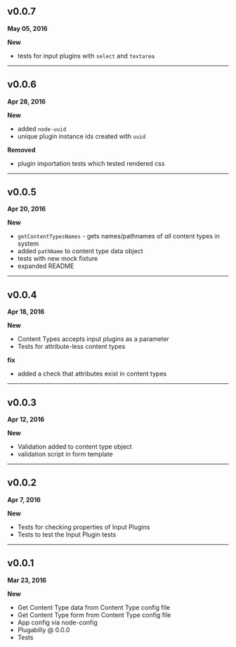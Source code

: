 ## v0.0.7
**May 05, 2016**

**New**

* tests for input plugins with `select` and `textarea`

---

## v0.0.6
**Apr 28, 2016**

**New**

* added `node-uuid`
* unique plugin instance ids created with `uuid`

**Removed**

* plugin importation tests which tested rendered css

---

## v0.0.5
**Apr 20, 2016**

**New**

* `getContentTypesNames` - gets names/pathnames of *all* content types in system
* added `pathName` to content type data object
* tests with new mock fixture
* expanded README

---

## v0.0.4
**Apr 18, 2016**

**New**

* Content Types accepts input plugins as a parameter
* Tests for attribute-less content types

**fix**

* added a check that attributes exist in content types

---

## v0.0.3
**Apr 12, 2016**

**New**

* Validation added to content type object
* validation script in form template

---

## v0.0.2
**Apr 7, 2016**

**New**

* Tests for checking properties of Input Plugins
* Tests to test the Input Plugin tests

---

## v0.0.1
**Mar 23, 2016**

**New**

* Get Content Type data from Content Type config file
* Get Content Type form from Content Type config file
* App config via node-config
* Plugabilly @ 0.0.0
* Tests
